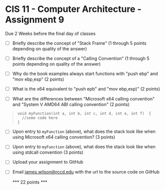 
# CIS 11 - Computer Architecture - Assignment 9
Due 2 Weeks before the final day of classes

    

 - [ ] Briefly describe the concept of "Stack Frame" (1 through 5 points
       depending on quality of the answer)

 - [ ] Briefly describe the concept of a "Calling Convention" (1 through 5 points depending on quality of the answer)
 - [ ] Why do the book examples always start functions with "push ebp" and "mov ebp,esp" (2 points)
 - [ ] What is the x64 equivalent to "push epb" and "mov ebp,esp)" (2 points)
 - [ ] What are the differences between "Microsoft x64 calling convention" and "System V AMD64 ABI calling convention" (2 points)
	      

>     void myFunction(int a, int b, int c, int d, int e, int f)  {
> 	    //some code here
>     }

	      
 - [ ] Upon entry to ```myFunction``` (above), what does the stack look like when using Microsoft x64 calling convention? (3 points)
 - [ ] Upon entry to ```myFunction``` (above), what does the stack look like when using stdcall convention (3 points)		
	
	
 - [ ] Upload your assignment to GitHub
 - [ ] Email james.wilson@rccd.edu with the url to the source code on GitHub	
	
	*** 22 points ***
	
	
	
